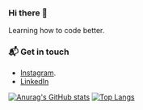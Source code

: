 ### Hi there 👋

Learning how to code better.
### 📬  Get in touch

 - [Instagram](instagram.com/pranayprajapati_._).
 - [LinkedIn](https://www.linkedin.com/in/pranay-prajapati-ba510b185/)

[![Anurag's GitHub stats](https://github-readme-stats.vercel.app/api?username=pranay101)](https://github.com/anuraghazra/github-readme-stats) 
[![Top Langs](https://github-readme-stats.vercel.app/api/top-langs/?username=pranay101)](https://github.com/anuraghazra/github-readme-stats)

<!--
**pranay101/pranay101** is a ✨ _special_ ✨ repository because its `README.md` (this file) appears on your GitHub profile.

Here are some ideas to get you started:

- 🔭 I’m currently working on ...
- 🌱 I’m currently learning ...
- 👯 I’m looking to collaborate on ...
- 🤔 I’m looking for help with ...
- 💬 Ask me about ...
- 📫 How to reach me: ...
- 😄 Pronouns: ...
- ⚡ Fun fact: ...
-->
